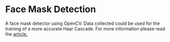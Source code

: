 # Face Mask Detection

A face  mask detector using OpenCV. Data collected could be used for the training of a more accurate Haar Cascade. For more information please read the [article.](https://towardsdatascience.com/learn-opencv-by-implementing-a-face-mask-detector-9eb2c8f2624f)